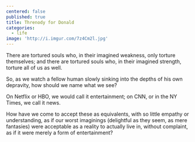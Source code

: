 ```yaml
---
centered: false
published: true
title: Threnody for Donald
categories:
  - life
image: 'http://i.imgur.com/7z4Cm2l.jpg'
---
```

There are tortured souls who,
in their imagined weakness,
only torture themselves;
and there are tortured souls who,
in their imagined strength,
torture all of us as well.

So, as we watch a fellow human 
slowly sinking 
into the depths 
of his own depravity,
how should we name what we see?

On Netflix or HBO,
we would call it entertainment;
on CNN, or in the NY Times,
we call it news.

How have we come
to accept these as equivalents,
with so little empathy 
or understanding,
as if our worst imaginings
(delightful as they seem,
as mere fantasies)
were acceptable as a reality
to actually live in, 
without complaint,
as if it were merely
a form of entertainment?

